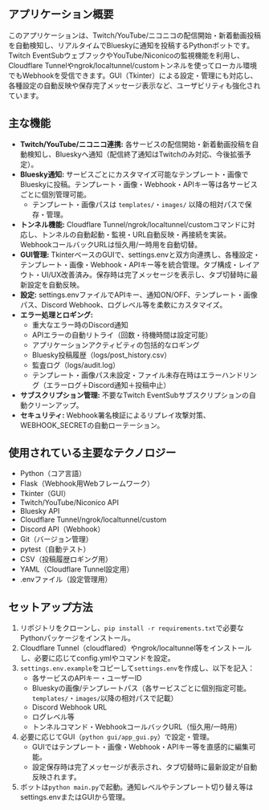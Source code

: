 ## アプリケーション概要
このアプリケーションは、Twitch/YouTube/ニコニコの配信開始・新着動画投稿を自動検知し、リアルタイムでBlueskyに通知を投稿するPythonボットです。Twitch EventSubウェブフックやYouTube/Niconicoの監視機能を利用し、Cloudflare Tunnelやngrok/localtunnel/customトンネルを使ってローカル環境でもWebhookを受信できます。GUI（Tkinter）による設定・管理にも対応し、各種設定の自動反映や保存完了メッセージ表示など、ユーザビリティも強化されています。

## 主な機能
*   **Twitch/YouTube/ニコニコ連携:** 各サービスの配信開始・新着動画投稿を自動検知し、Blueskyへ通知（配信終了通知はTwitchのみ対応、今後拡張予定）。
*   **Bluesky通知:** サービスごとにカスタマイズ可能なテンプレート・画像でBlueskyに投稿。テンプレート・画像・Webhook・APIキー等は各サービスごとに個別管理可能。
    * テンプレート・画像パスは `templates/`・`images/` 以降の相対パスで保存・管理。
*   **トンネル機能:** Cloudflare Tunnel/ngrok/localtunnel/customコマンドに対応し、トンネルの自動起動・監視・URL自動反映・再接続を実装。WebhookコールバックURLは恒久用/一時用を自動切替。
*   **GUI管理:** TkinterベースのGUIで、settings.envと双方向連携し、各種設定・テンプレート・画像・Webhook・APIキー等を統合管理。タブ構成・レイアウト・UI/UX改善済み。保存時は完了メッセージを表示し、タブ切替時に最新設定を自動反映。
*   **設定:** settings.envファイルでAPIキー、通知ON/OFF、テンプレート・画像パス、Discord Webhook、ログレベル等を柔軟にカスタマイズ。
*   **エラー処理とロギング:**
    * 重大なエラー時のDiscord通知
    * APIエラーの自動リトライ（回数・待機時間は設定可能）
    * アプリケーションアクティビティの包括的なロギング
    * Bluesky投稿履歴（logs/post_history.csv）
    * 監査ログ（logs/audit.log）
    * テンプレート・画像パス未設定・ファイル未存在時はエラーハンドリング（エラーログ＋Discord通知＋投稿中止）
*   **サブスクリプション管理:** 不要なTwitch EventSubサブスクリプションの自動クリーンアップ。
*   **セキュリティ:** Webhook署名検証によるリプレイ攻撃対策、WEBHOOK_SECRETの自動ローテーション。

## 使用されている主要なテクノロジー
*   Python（コア言語）
*   Flask（Webhook用Webフレームワーク）
*   Tkinter（GUI）
*   Twitch/YouTube/Niconico API
*   Bluesky API
*   Cloudflare Tunnel/ngrok/localtunnel/custom
*   Discord API（Webhook）
*   Git（バージョン管理）
*   pytest（自動テスト）
*   CSV（投稿履歴ロギング用）
*   YAML（Cloudflare Tunnel設定用）
*   .envファイル（設定管理用）

## セットアップ方法
1. リポジトリをクローンし、`pip install -r requirements.txt`で必要なPythonパッケージをインストール。
2. Cloudflare Tunnel（cloudflared）やngrok/localtunnel等をインストールし、必要に応じてconfig.ymlやコマンドを設定。
3. `settings.env.example`をコピーして`settings.env`を作成し、以下を記入：
    * 各サービスのAPIキー・ユーザーID
    * Blueskyの画像/テンプレートパス（各サービスごとに個別指定可能。`templates/`・`images/`以降の相対パスで記載）
    * Discord Webhook URL
    * ログレベル等
    * トンネルコマンド・WebhookコールバックURL（恒久用/一時用）
4. 必要に応じてGUI（`python gui/app_gui.py`）で設定・管理。
    * GUIではテンプレート・画像・Webhook・APIキー等を直感的に編集可能。
    * 設定保存時は完了メッセージが表示され、タブ切替時に最新設定が自動反映されます。
5. ボットは`python main.py`で起動。通知レベルやテンプレート切り替え等はsettings.envまたはGUIから管理。
